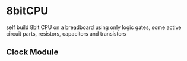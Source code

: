 # 8bitCPU
self build 8bit CPU on a breadboard using only logic gates, some active circuit parts, resistors, capacitors and transistors
## Clock Module

